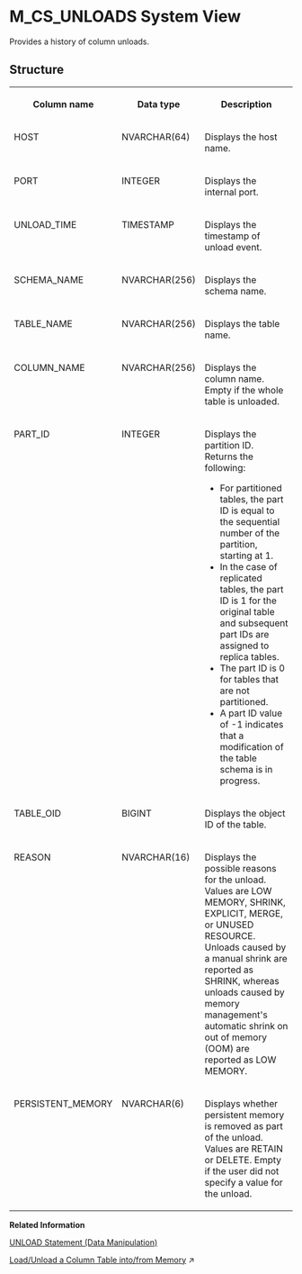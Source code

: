 <!-- loio20ad86c6751910148fe5ee1c3b76cadb -->

# M\_CS\_UNLOADS System View

Provides a history of column unloads.



<a name="loio20ad86c6751910148fe5ee1c3b76cadb___m__c_s__u_n_l_o_a_d_s_1struct_M_CS_UNLOADS"/>

## Structure


<table>
<tr>
<th valign="top">

Column name

</th>
<th valign="top">

Data type

</th>
<th valign="top">

Description

</th>
</tr>
<tr>
<td valign="top">

HOST

</td>
<td valign="top">

NVARCHAR\(64\)

</td>
<td valign="top">

Displays the host name.

</td>
</tr>
<tr>
<td valign="top">

PORT

</td>
<td valign="top">

INTEGER

</td>
<td valign="top">

Displays the internal port.

</td>
</tr>
<tr>
<td valign="top">

UNLOAD\_TIME

</td>
<td valign="top">

TIMESTAMP

</td>
<td valign="top">

Displays the timestamp of unload event.

</td>
</tr>
<tr>
<td valign="top">

SCHEMA\_NAME

</td>
<td valign="top">

NVARCHAR\(256\)

</td>
<td valign="top">

Displays the schema name.

</td>
</tr>
<tr>
<td valign="top">

TABLE\_NAME

</td>
<td valign="top">

NVARCHAR\(256\)

</td>
<td valign="top">

Displays the table name.

</td>
</tr>
<tr>
<td valign="top">

COLUMN\_NAME

</td>
<td valign="top">

NVARCHAR\(256\)

</td>
<td valign="top">

Displays the column name. Empty if the whole table is unloaded.

</td>
</tr>
<tr>
<td valign="top">

PART\_ID

</td>
<td valign="top">

INTEGER

</td>
<td valign="top">

Displays the partition ID. Returns the following:

-   For partitioned tables, the part ID is equal to the sequential number of the partition, starting at 1.
-   In the case of replicated tables, the part ID is 1 for the original table and subsequent part IDs are assigned to replica tables.
-   The part ID is 0 for tables that are not partitioned.
-   A part ID value of -1 indicates that a modification of the table schema is in progress.



</td>
</tr>
<tr>
<td valign="top">

TABLE\_OID

</td>
<td valign="top">

BIGINT

</td>
<td valign="top">

Displays the object ID of the table.

</td>
</tr>
<tr>
<td valign="top">

REASON

</td>
<td valign="top">

NVARCHAR\(16\)

</td>
<td valign="top">

Displays the possible reasons for the unload. Values are LOW MEMORY, SHRINK, EXPLICIT, MERGE, or UNUSED RESOURCE. Unloads caused by a manual shrink are reported as SHRINK, whereas unloads caused by memory management's automatic shrink on out of memory \(OOM\) are reported as LOW MEMORY.

</td>
</tr>
<tr>
<td valign="top">

PERSISTENT\_MEMORY

</td>
<td valign="top">

NVARCHAR\(6\)

</td>
<td valign="top">

Displays whether persistent memory is removed as part of the unload. Values are RETAIN or DELETE. Empty if the user did not specify a value for the unload.

</td>
</tr>
</table>

**Related Information**  


[UNLOAD Statement \(Data Manipulation\)](../../010-SQL-Reference/012-SQL-Statements/unload-statement-data-manipulation-20fe92a.md "Unloads the column store table from memory.")

[Load/Unload a Column Table into/from Memory](https://help.sap.com/viewer/f9c5015e72e04fffa14d7d4f7267d897/2024_1_QRC/en-US/c133165bbb57101493c5fb19b5b8607f.html "Under normal circumstances, the SAP HANA database manages the loading and unloading of tables into and from memory automatically, the aim being to keep all relevant data in memory. However, you can manually load and unload individual tables, as well as load table columns if necessary.") :arrow_upper_right:


